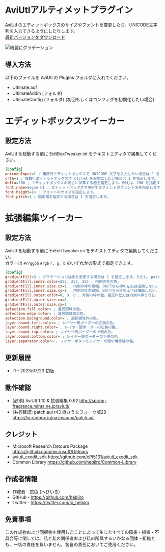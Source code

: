 ﻿# AviUtlアルティメットプラグイン

[AviUtl](http://spring-fragrance.mints.ne.jp/aviutl/)
のエディットボックスのサイズやフォントを変更したり、UNICODE文字列を入力できるようにしたりします。<br>
[最新バージョンをダウンロード](../../releases/latest/)

![綺麗にグラデーション](https://user-images.githubusercontent.com/96464759/152974130-bcda58c8-fdab-43fa-96fa-bfbe091975f2.png)

## 導入方法

以下のファイルを AviUtl の Plugins フォルダに入れてください。
* Ultimate.auf
* UltimateAddin (フォルダ)
* UltimateConfig (フォルダ) (初回もしくはコンフィグを初期化したい場合)

# エディットボックスツイーカー

## 設定方法

AviUtl を起動する前に EditBoxTweaker.ini をテキストエディタで編集してください。

```ini
[Config]
unicodeInput=1 ; 複数行エディットボックスで UNICODE 文字を入力したい場合は 1 を指定します。
crlA=1 ; 複数行エディットボックスで Ctrl+A を有効にしたい場合は 1 を指定します。
delta=200 ; エディットボックスの高さに加算する値を指定します。例えば、200 を指定するとエディットボックスの高さが通常より 200 ピクセル高くなります。
font.name=Segoe UI ; エディットボックスで使用するフォントのフォント名を指定します。
font.height=14 ; フォントのサイズを指定します。
font.pitch=1 ; 固定幅を指定する場合は 1 を指定します。
```

# 拡張編集ツイーカー

## 設定方法

AviUtl を起動する前に ExEditTweaker.ini をテキストエディタで編集してください。<br>
カラーは ```#rrggbb``` ```#rgb``` ```r, g, b``` のいずれかの形式で指定できます。<br>

```ini
[Config]
gradientFill=0 ; グラデーション描画を変更する場合は 1 を指定します。ただし、patch.aul のグラデーション描画を無効にしている場合のみ有効になります。
gradientFill.inner.color=255, 255, 255 ; 内側の枠の色。
gradientFill.inner.size.cx=1 ; 内側の枠の横幅。0以下なら枠の左右は描画しない。
gradientFill.inner.size.cy=1 ; 内側の枠の縦幅。0以下なら枠の上下は描画しない。
gradientFill.outer.color=0, 0, 0 ; 外側の枠の色。指定の仕方は内側の枠と同じ。
gradientFill.outer.size.cx=1
gradientFill.outer.size.cy=1
selection.fill.color= ; 選択領域の色。
selection.edge.color= ; 選択領域端の色。
selection.background.color= ; 選択領域外の色。
layer.bound.left.color= ; レイヤー間ボーダーの左側の色。
layer.bound.right.color= ; レイヤー間ボーダーの右側の色。
layer.bound.top.color= ; レイヤー間ボーダーの上側の色。
layer.bound.bottom.color= ; レイヤー間ボーダーの下側の色。
layer.separator.color= ; レイヤーボタンとレイヤーの間の境界線の色。
```

## 更新履歴

* r1 - 2023/07/23 初版

## 動作確認

* (必須) AviUtl 1.10 & 拡張編集 0.92 http://spring-fragrance.mints.ne.jp/aviutl/
* (共存確認) patch.aul r43 謎さうなフォーク版29 https://scrapbox.io/nazosauna/patch.aul

## クレジット

* Microsoft Research Detours Package https://github.com/microsoft/Detours
* aviutl_exedit_sdk https://github.com/ePi5131/aviutl_exedit_sdk
* Common Library https://github.com/hebiiro/Common-Library

## 作成者情報

* 作成者 - 蛇色 (へびいろ)
* GitHub - https://github.com/hebiiro
* Twitter - https://twitter.com/io_hebiiro

## 免責事項

この作成物および同梱物を使用したことによって生じたすべての障害・損害・不具合等に関しては、私と私の関係者および私の所属するいかなる団体・組織とも、一切の責任を負いません。各自の責任においてご使用ください。
